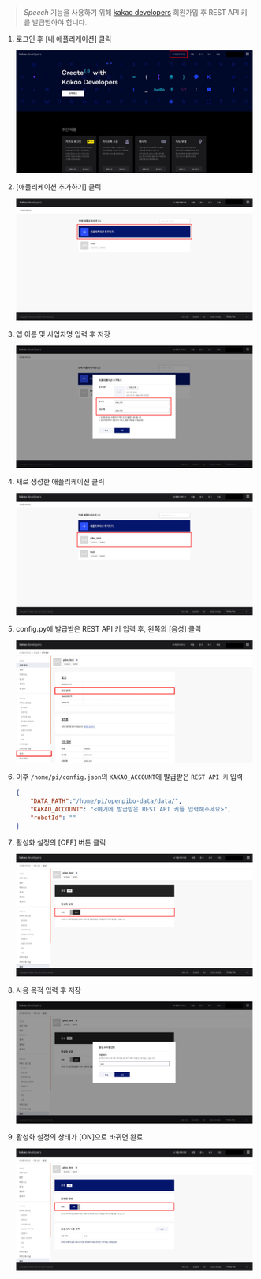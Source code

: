 > *Speech* 기능을 사용하기 위해 [kakao developers](https://developers.kakao.com/) 회원가입 후 REST API 키를 발급받아야 합니다.

1. 로그인 후 [내 애플리케이션] 클릭

   ![api1](kakao_api.assets/api1.png)

2. [애플리케이션 추가하기] 클릭

   ![api2](kakao_api.assets/api2.png)

3. 앱 이름 및 사업자명 입력 후 저장

   ![api3](kakao_api.assets/api3.png)

4. 새로 생성한 애플리케이션 클릭

   ![api4](kakao_api.assets/api4.png)

5. config.py에 발급받은 REST API 키 입력 후, 왼쪽의 [음성] 클릭

   ![api5](kakao_api.assets/api5.png)

6. 이후 `/home/pi/config.json`의 `KAKAO_ACCOUNT`에 발급받은 `REST API 키` 입력

   ```json
   {
       "DATA_PATH":"/home/pi/openpibo-data/data/",
       "KAKAO_ACCOUNT": "<여기에 발급받은 REST API 키를 입력해주세요>",
       "robotId": ""
   }
   ```

7. 활성화 설정의 [OFF] 버튼 클릭

   ![api6](kakao_api.assets/api6.png)

8. 사용 목적 입력 후 저장

   ![api7](kakao_api.assets/api7.png)

9. 활성화 설정의 상태가 [ON]으로 바뀌면 완료

   ![api8](kakao_api.assets/api8.png)


